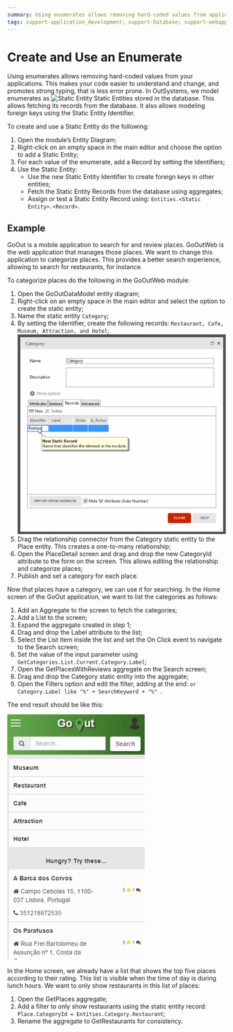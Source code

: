 ```yaml
---
summary: Using enumerates allows removing hard-coded values from applications, making them less error prone. In OutSystems, enumerates are Static Entities.
tags: support-application_development; support-Database; support-webapps
---
```


# Create and Use an Enumerate

Using enumerates allows removing hard-coded values from your applications.
This makes your code easier to understand and change, and promotes strong
typing, that is less error prone. In OutSystems, we model enumerates as
![Static Entity](../../../shared/icons-service-studio/static-entity.png) Static Entities stored in the
database. This allows fetching its records from the database. It also allows
modeling foreign keys using the Static Entity Identifier.

To create and use a  Static Entity  do the following:

  1. Open the module’s Entity Diagram;
  2. Right-click on an empty space in the main editor and choose the option to add a Static Entity;
  3. For each value of the enumerate, add a Record by setting the Identifiers; 
  4. Use the Static Entity:
      * Use the new Static Entity Identifier to create foreign keys in other entities;
      * Fetch the Static Entity Records from the database using aggregates;
      * Assign or test a Static Entity Record using: `Entities.<Static Entity>.<Record>`. 


##  Example

GoOut is a mobile application to search for and review places. GoOutWeb is the
web application that manages those places. We want to change this application
to categorize places. This provides a better search experience, allowing to
search for restaurants, for instance.

To categorize places do the following in the GoOutWeb module:

  1. Open the GoOutDataModel entity diagram;
  2. Right-click on an empty space in the main editor and select the option to create the static entity;
  3. Name the static entity `Category`;
  4. By setting the Identifier, create the following records: `Restaurant, Cafe, Museum, Attraction, and Hotel`;  
  ![](images/static-entity-records.gif)
  5. Drag the relationship connector from the Category static entity to the Place entity. This creates a one-to-many relationship;
  6. Open the PlaceDetail screen and drag and drop the new CategoryId attribute to the form on the screen. This allows editing the relationship and categorize places;
  7. Publish and set a category for each place.

Now that places have a category, we can use it for searching. In the Home
screen of the GoOut application, we want to list the categories as follows:

  1. Add an Aggregate to the screen to fetch the categories;
  2. Add a List to the screen;
  3. Expand the aggregate created in step 1;
  4. Drag and drop the Label attribute to the list;
  5. Select the List Item inside the list and set the On Click event to navigate to the Search screen;
  6. Set the value of the input parameter using `GetCategories.List.Current.Category.Label`;
  7. Open the GetPlacesWithReviews aggregate on the Search screen;
  8. Drag and drop the Category static entity into the aggregate;
  9. Open the Filters option and edit the filter, adding at the end: `or Category.Label like "%" + SearchKeyword + "%" `.

The end result should be like this:

![](images/categories-list.png)

In the Home screen, we already have a list that shows the top five places
according to their rating. This list is visible when the time of day is during
lunch hours. We want to only show restaurants in this list of places:

  1. Open the GetPlaces aggregate;
  2. Add a filter to only show restaurants using the static entity record: `Place.CategoryId = Entities.Category.Restaurant`;
  3. Rename the aggregate to GetRestaurants for consistency.